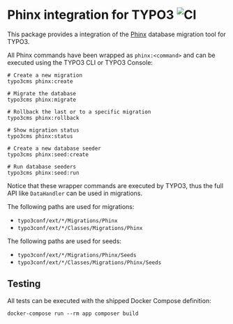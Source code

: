 # Phinx integration for TYPO3 ![CI](https://github.com/pagemachine/typo3-phinx/workflows/CI/badge.svg)

This package provides a integration of the [Phinx](https://phinx.org) database migration tool for TYPO3.

All Phinx commands have been wrapped as `phinx:<command>` and can be executed using the TYPO3 CLI or TYPO3 Console:

```
# Create a new migration
typo3cms phinx:create

# Migrate the database
typo3cms phinx:migrate

# Rollback the last or to a specific migration
typo3cms phinx:rollback

# Show migration status
typo3cms phinx:status

# Create a new database seeder
typo3cms phinx:seed:create

# Run database seeders
typo3cms phinx:seed:run
```

Notice that these wrapper commands are executed by TYPO3, thus the full API like `DataHandler` can be used in migrations.

The following paths are used for migrations:

* `typo3conf/ext/*/Migrations/Phinx`
* `typo3conf/ext/*/Classes/Migrations/Phinx`

The following paths are used for seeds:

* `typo3conf/ext/*/Migrations/Phinx/Seeds`
* `typo3conf/ext/*/Classes/Migrations/Phinx/Seeds`

## Testing

All tests can be executed with the shipped Docker Compose definition:

    docker-compose run --rm app composer build
